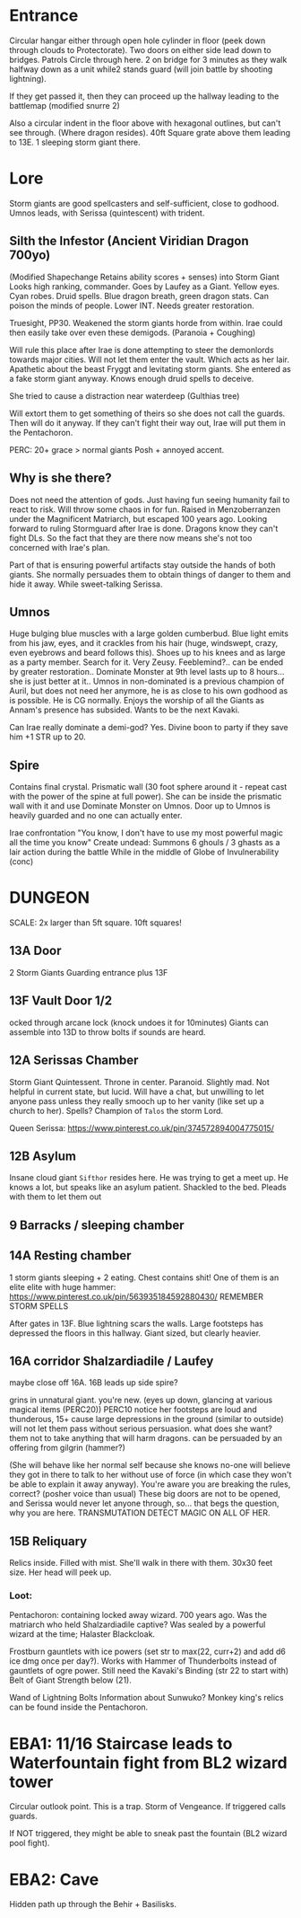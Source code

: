 # Entrance 

Circular hangar either through open hole cylinder in floor (peek down through clouds to Protectorate). Two doors on either side lead down to bridges. Patrols Circle through here. 2 on bridge for 3 minutes as they walk halfway down as a unit while2 stands guard (will join battle by shooting lightning). 
 
If they get passed it, then they can proceed up the hallway leading to the battlemap (modified snurre 2) 

Also a circular indent in the floor above with hexagonal outlines, but can't see through. (Where dragon resides).
40ft Square grate above them leading to 13E. 1 sleeping storm giant there.
 

# Lore 
Storm giants are good spellcasters and self-sufficient, close to godhood. Umnos leads, with Serissa (quintescent) with trident.

## Silth the Infestor (Ancient Viridian Dragon 700yo)
(Modified Shapechange Retains ability scores + senses) into Storm Giant
Looks high ranking, commander. Goes by Laufey as a Giant. Yellow eyes.
Cyan robes. Druid spells. Blue dragon breath, green dragon stats. Can poison the minds of people. Lower INT. Needs greater restoration.

Truesight, PP30. Weakened the storm giants horde from within. Irae could then easily take over even these demigods. (Paranoia + Coughing)

Will rule this place after Irae is done attempting to steer the demonlords towards major cities. Will not let them enter the vault. Which acts as her lair.
Apathetic about the beast Fryggt and levitating storm giants. She entered as a fake storm giant anyway. Knows enough druid spells to deceive.

She tried to cause a distraction near waterdeep (Gulthias tree)

Will extort them to get something of theirs so she does not call the guards.
Then will do it anyway. If they can't fight their way out, Irae will put them in the Pentachoron.

PERC: 20+ grace > normal giants
Posh + annoyed accent.

## Why is she there?
Does not need the attention of gods. Just having fun seeing humanity fail to react to risk. Will throw some chaos in for fun. Raised in Menzoberranzen under the Magnificent Matriarch, but escaped 100 years ago.
Looking forward to ruling Stormguard after Irae is done. Dragons know they can't fight DLs. So the fact that they are there now means she's not too concerned with Irae's plan.

Part of that is ensuring powerful artifacts stay outside the hands of both giants. She normally persuades them to obtain things of danger to them and hide it away. While sweet-talking Serissa.


## Umnos
Huge bulging blue muscles with a large golden cumberbud.
Blue light emits from his jaw, eyes, and it crackles from his hair (huge, windswept, crazy, even eyebrows and beard follows this). Shoes up to his knees and as large as a party member. Search for it. Very Zeusy.
Feeblemind?.. can be ended by greater restoration..
Dominate Monster at 9th level lasts up to 8 hours... she is just better at it..
Umnos in non-dominated is a previous champion of Auril, but does not need her anymore, he is as close to his own godhood as is possible.
He is CG normally. Enjoys the worship of all the Giants as Annam's presence has subsided. Wants to be the next Kavaki.

Can Irae really dominate a demi-god? Yes.
Divine boon to party if they save him +1 STR up to 20.

## Spire
Contains final crystal. Prismatic wall (30 foot sphere around it - repeat cast with the power of the spine at full power).
She can be inside the prismatic wall with it and use Dominate Monster on Umnos.
Door up to Umnos is heavily guarded and no one can actually enter.


Irae confrontation
"You know, I don't have to use my most powerful magic all the time you know"
Create undead: Summons 6 ghouls / 3 ghasts as a lair action during the battle
While in the middle of Globe of Invulnerability (conc)


# DUNGEON
SCALE: 2x larger than 5ft square. 10ft squares!

## 13A Door
2 Storm Giants Guarding entrance plus 13F

## 13F Vault Door 1/2
ocked through arcane lock (knock undoes it for 10minutes)
Giants can assemble into 13D to throw bolts if sounds are heard.

## 12A Serissas Chamber
Storm Giant Quintessent. Throne in center. Paranoid. Slightly mad.
Not helpful in current state, but lucid. Will have a chat, but unwilling to let anyone pass unless they really smooch up to her vanity (like set up a church to her). Spells? Champion of `Talos` the storm Lord.

Queen Serissa: https://www.pinterest.co.uk/pin/374572894004775015/

## 12B Asylum
Insane cloud giant `Sifthor` resides here. He was trying to get a meet up. He knows a lot, but speaks like an asylum patient. Shackled to the bed. Pleads with them to let them out

## 9 Barracks / sleeping chamber

## 14A Resting chamber
1 storm giants sleeping + 2 eating. Chest contains shit!
One of them is an elite elite with huge hammer: https://www.pinterest.co.uk/pin/563935184592880430/
REMEMBER STORM SPELLS

After gates in 13F. Blue lightning scars the walls. Large footsteps has depressed the floors in this hallway. Giant sized, but clearly heavier.

## 16A corridor Shalzardiadile / Laufey
maybe close off 16A. 16B leads up side spire?

grins in unnatural giant.
you're new. (eyes up down, glancing at various magical items (PERC20))
PERC10 notice her footsteps are loud and thunderous, 15+ cause large depressions in the ground (similar to outside)
will not let them pass without serious persuasion. 
what does she want? them not to take anything that will harm dragons.
can be persuaded by an offering from gilgrin (hammer?)

(She will behave like her normal self because she knows no-one will believe they got in there to talk to her without use of force (in which case they won't be able to explain it away anyway).
You're aware you are breaking the rules, correct? (posher voice than usual)
These big doors are not to be opened, and Serissa would never let anyone through, so... that begs the question, why you are here.
TRANSMUTATION DETECT MAGIC ON ALL OF HER.


## 15B Reliquary
Relics inside. Filled with mist. She'll walk in there with them.
30x30 feet size. Her head will peek up.

### Loot:
Pentachoron: containing locked away wizard. 700 years ago. Was the matriarch who held Shalzardiadile captive? Was sealed by a powerful wizard at the time; Halaster Blackcloak.

Frostburn gauntlets with ice powers (set str to max(22, curr+2) and add d6 ice dmg once per day?). Works with Hammer of Thunderbolts instead of gauntlets of ogre power.
Still need the Kavaki's Binding (str 22 to start with)
Belt of Giant Strength below (21).

Wand of Lightning Bolts
Information about Sunwuko? Monkey king's relics can be found inside the Pentachoron.


# EBA1: 11/16 Staircase leads to Waterfountain fight from BL2 wizard tower
Circular  outlook point. This is a trap. Storm of Vengeance. If triggered calls guards. 

If NOT triggered, they might be able to sneak past the fountain (BL2 wizard pool fight). 

# EBA2: Cave
Hidden path up through the Behir + Basilisks. 

